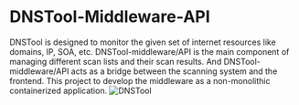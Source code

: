 # DNSTool-Middleware-API

DNSTool is designed to monitor the given set of internet resources like domains, IP, SOA, etc.  DNSTool-middleware/API is the main component of managing different scan lists and their scan results.  And DNSTool-middleware/API acts as a bridge between the scanning system and the frontend. This project to develop the middleware as a non-monolithic containerized application.
![DNSTool](https://user-images.githubusercontent.com/20130001/119268942-cbd37c00-bc12-11eb-8f65-55e5abb7d66a.jpg)


